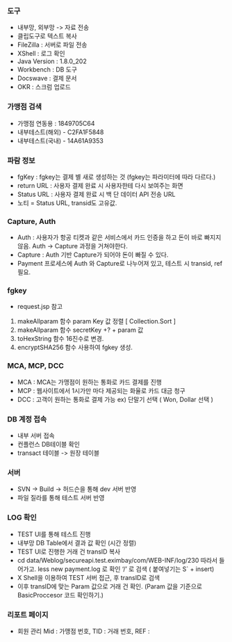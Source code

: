 
### 도구

- 내부망, 외부망 -> 자료 전송
- 클립도구로 텍스트 복사
- FileZilla : 서버로 파일 전송
- XShell : 로그 확인
- Java Version : 1.8.0_202
- Workbench : DB 도구
- Docswave : 결제 문서
- OKR : 스크럼 업로드


### 가맹점 검색  

- 가맹점 연동용 : 1849705C64  
- 내부테스트(해외) - C2FA1F5848  
- 내부테스트(국내) - 14A61A9353  

### 파람 정보

- fgKey :  fgkey는 결제 별 새로 생성하는 것 (fgkey는 파라미터에 따라 다르다.)
- return URL : 사용자 결제 완료 시 사용자한테 다시 보여주는 화면
- Status URL : 사용자 결제 완료 시 백 단 데이터 API 전송 URL  
- 노티 = Status URL, transid도 고유값.


### Capture, Auth

- Auth : 사용자가 항공 티켓과 같은 서비스에서 카드 인증을 하고 돈이 바로 빠지지 않음. Auth -> Capture 과정을 거쳐야한다.
- Capture :  Auth 기반 Capture가 되어야 돈이 빠질 수 있다.
- Payment 프로세스에 Auth 와 Capture로 나누어져 있고, 테스트 시 transid, ref 필요.


### fgkey  

- request.jsp 참고  

1. makeAllparam 함수 param Key 값 정렬 [ Collection.Sort ]
2. makeAllparam 함수 secretKey +? + param 값 
3. toHexString 함수 16진수로 변경.
4. encryptSHA256 함수 사용하여 fgkey 생성.


### MCA, MCP, DCC

- MCA : MCA는 가맹점이 원하는 통화로 카드 결제를 진행
- MCP : 웹사이트에서 1시가만 마다 제공되는 화율로 카드 대금 청구
- DCC : 고객이 원하는 통화로 결제 가능 ex) 단말기 선택 ( Won, Dollar 선택 )


### DB 계정 접속


- 내부 서버 접속
- 컨플런스 DB테이블 확인
- transact 테이블 -> 원장 테이블
 

 ### 서버

- SVN -> Build -> 허드슨을 통해 dev 서버 반영
- 파일 질라를 통해 테스트 서버 반영



 ### LOG 확인


 - TEST UI를 통해 테스트 진행
 - 내부망 DB Table에서 결과 값 확인 (시간 정렬)
 - TEST UI로 진행한 거래 건 transID 복사
 - cd data/Weblog/secureapi.test.eximbay/com/WEB-INF/log/230 따라서 들어가고. less new payment.log 로 확인 ‘/’ 로 검색 ( 붙여넣기는 S` + insert)
 - X Shell을 이용하여 TEST 서버 접근, 후 transID로 검색 
 - 이후 transID에 맞는 Param 값으로 거래 건 확인. (Param 값을 기준으로 BasicProccesor 코드 확인하기.)

 

 ### 리포트 페이지
 
 - 회원 관리 Mid : 가맹점 번호, TID : 거래 번호, REF : 

